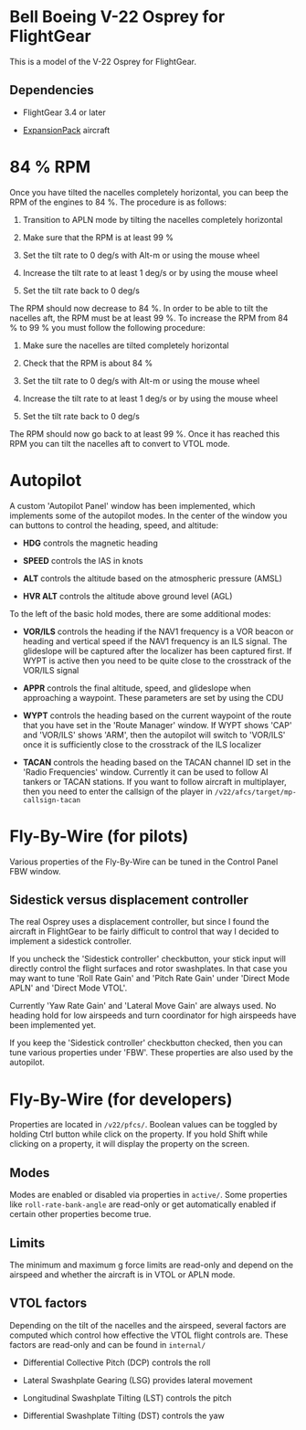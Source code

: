 Bell Boeing V-22 Osprey for FlightGear
======================================

This is a model of the V-22 Osprey for FlightGear.

Dependencies
------------

* FlightGear 3.4 or later

* [ExpansionPack][url-fg-expansion-pack] aircraft

84 % RPM
========

Once you have tilted the nacelles completely horizontal, you can beep the
RPM of the engines to 84 %. The procedure is as follows:

1. Transition to APLN mode by tilting the nacelles completely horizontal

2. Make sure that the RPM is at least 99 %

3. Set the tilt rate to 0 deg/s with Alt-m or using the mouse wheel

4. Increase the tilt rate to at least 1 deg/s or by using the mouse wheel

5. Set the tilt rate back to 0 deg/s

The RPM should now decrease to 84 %. In order to be able to tilt the nacelles
aft, the RPM must be at least 99 %. To increase the RPM from 84 % to 99 % you
must follow the following procedure:

1. Make sure the nacelles are tilted completely horizontal

2. Check that the RPM is about 84 %

3. Set the tilt rate to 0 deg/s with Alt-m or using the mouse wheel

4. Increase the tilt rate to at least 1 deg/s or by using the mouse wheel

5. Set the tilt rate back to 0 deg/s

The RPM should now go back to at least 99 %. Once it has reached this RPM
you can tilt the nacelles aft to convert to VTOL mode.

Autopilot
=========

A custom 'Autopilot Panel' window has been implemented, which implements
some of the autopilot modes. In the center of the window you can buttons
to control the heading, speed, and altitude:

* **HDG** controls the magnetic heading

* **SPEED** controls the IAS in knots

* **ALT** controls the altitude based on the atmospheric pressure (AMSL)

* **HVR ALT** controls the altitude above ground level (AGL)

To the left of the basic hold modes, there are some additional modes:

* **VOR/ILS** controls the heading if the NAV1 frequency is a VOR
  beacon or heading and vertical speed if the NAV1 frequency is an
  ILS signal. The glideslope will be captured after the localizer
  has been captured first. If WYPT is active then you need to be
  quite close to the crosstrack of the VOR/ILS signal

* **APPR** controls the final altitude, speed, and glideslope when
  approaching a waypoint. These parameters are set by using the CDU

* **WYPT** controls the heading based on the current waypoint of the route
  that you have set in the 'Route Manager' window. If WYPT shows 'CAP'
  and 'VOR/ILS' shows 'ARM', then the autopilot will switch to 'VOR/ILS'
  once it is sufficiently close to the crosstrack of the ILS localizer

* **TACAN** controls the heading based on the TACAN channel ID set in the
  'Radio Frequencies' window. Currently it can be used to follow AI
  tankers or TACAN stations. If you want to follow aircraft in multiplayer,
  then you need to enter the callsign of the player in `/v22/afcs/target/mp-callsign-tacan`

Fly-By-Wire (for pilots)
========================

Various properties of the Fly-By-Wire can be tuned in the Control Panel FBW
window.

Sidestick versus displacement controller
----------------------------------------

The real Osprey uses a displacement controller, but since I found the aircraft
in FlightGear to be fairly difficult to control that way I decided to implement
a sidestick controller.

If you uncheck the 'Sidestick controller' checkbutton, your stick input will
directly control the flight surfaces and rotor swashplates. In that case you
may want to tune 'Roll Rate Gain' and 'Pitch Rate Gain' under 'Direct Mode APLN'
and 'Direct Mode VTOL'.

Currently 'Yaw Rate Gain' and 'Lateral Move Gain' are always used. No heading
hold for low airspeeds and turn coordinator for high airspeeds have been
implemented yet.

If you keep the 'Sidestick controller' checkbutton checked, then you can tune
various properties under 'FBW'. These properties are also used by the autopilot.

Fly-By-Wire (for developers)
============================

Properties are located in `/v22/pfcs/`. Boolean values can be toggled by
holding Ctrl button while click on the property. If you hold Shift while
clicking on a property, it will display the property on the screen.

Modes
-----

Modes are enabled or disabled via properties in `active/`. Some properties
like `roll-rate-bank-angle` are read-only or get automatically enabled if
certain other properties become true.

Limits
------

The minimum and maximum g force limits are read-only and depend on the
airspeed and whether the aircraft is in VTOL or APLN mode.

VTOL factors
------------

Depending on the tilt of the nacelles and the airspeed, several factors
are computed which control how effective the VTOL flight controls are.
These factors are read-only and can be found in `internal/`

* Differential Collective Pitch (DCP) controls the roll

* Lateral Swashplate Gearing (LSG) provides lateral movement

* Longitudinal Swashplate Tilting (LST) controls the pitch 

* Differential Swashplate Tilting (DST) controls the yaw

  [url-fg-expansion-pack]: https://github.com/onox/fg-expansion-pack
